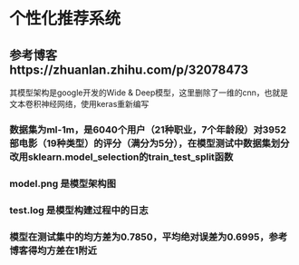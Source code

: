 # 个性化推荐系统
## 参考博客https://zhuanlan.zhihu.com/p/32078473
其模型架构是google开发的Wide & Deep模型，这里删除了一维的cnn，也就是文本卷积神经网络，使用keras重新编写
### 数据集为ml-1m，是6040个用户（21种职业，7个年龄段）对3952部电影（19种类型）的评分（满分为5分），在模型测试中数据集划分改用sklearn.model_selection的train_test_split函数
### model.png 是模型架构图
### test.log 是模型构建过程中的日志
### 模型在测试集中的均方差为0.7850，平均绝对误差为0.6995，参考博客得均方差在1附近
